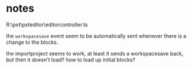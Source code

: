 # notes

R:\pxt\pxteditor\editorcontroller.ts

the `workspacesave` event seem to be automatically sent whenever there is a change to the blocks.


the importproject seems to work, at least it sends a workspacesave back, but then it doesn't load?
how to load up initial blocks?
